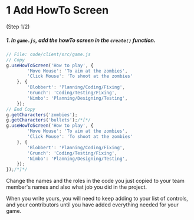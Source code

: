 # 1 Add HowTo Screen
 (Step 1/2)

##### 1. In `game.js`, add the howTo screen in the `create()` function.
``` javascript
// File: code/client/src/game.js
// Copy
g.useHowToScreen('How to play', {
		'Move Mouse': 'To aim at the zombies',
		'Click Mouse': 'To shoot at the zombies'
	}, {
		'Blobbert': 'Planning/Coding/Fixing',
		'Grunch': 'Coding/Testing/Fixing',  
		'Nimbo': 'Planning/Designing/Testing',
	});
// End Copy
g.getCharacters('zombies');
g.getCharacters('bullets');/*[*/
g.useHowToScreen('How to play', {
		'Move Mouse': 'To aim at the zombies',
		'Click Mouse': 'To shoot at the zombies'
	}, {
		'Blobbert': 'Planning/Coding/Fixing',
		'Grunch': 'Coding/Testing/Fixing',  
		'Nimbo': 'Planning/Designing/Testing',
	});
});/*]*/
```

Change the names and the roles in the code you just copied to your team member's names and also what job you did in the project.

When you write yours, you will need to keep adding to your list of controls, and your contributors until you have added everything needed for your game.
